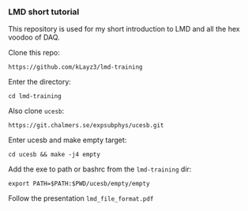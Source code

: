 ### LMD short tutorial ###
This repository is used for my short introduction to LMD and all the hex voodoo of DAQ.

Clone this repo:
```
https://github.com/kLayz3/lmd-training
```

Enter the directory:
```
cd lmd-training
```

Also clone `ucesb`:
```
https://git.chalmers.se/expsubphys/ucesb.git
```

Enter ucesb and make empty target:
```
cd ucesb && make -j4 empty
```

Add the exe to path or bashrc from the ``lmd-training`` dir:
```
export PATH=$PATH:$PWD/ucesb/empty/empty
```

Follow the presentation `lmd_file_format.pdf`

